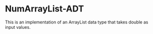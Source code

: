 # NumArrayList-ADT
This is an implementation of an ArrayList data type that takes double as input values.
